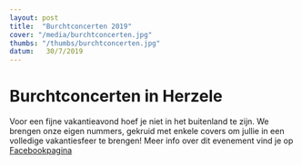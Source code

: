 ```yaml
---
layout: post
title:  "Burchtconcerten 2019"
cover: "/media/burchtconcerten.jpg"
thumbs: "/thumbs/burchtconcerten.jpg"
datum:   30/7/2019
---
```


# Burchtconcerten in Herzele


Voor een fijne vakantieavond hoef je niet in het buitenland te zijn. We brengen onze eigen nummers, gekruid met enkele covers om jullie in een volledige vakantiesfeer te brengen!
Meer info over dit evenement vind je op [Facebookpagina](https://nl-nl.facebook.com/burchtconcerten/)